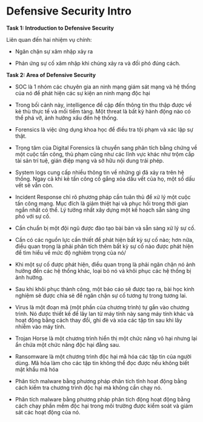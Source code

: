 # Defensive Security Intro

**Task 1: Introduction to Defensive Security**

Liên quan đến hai nhiệm vụ chính: 

- Ngăn chặn sự xâm nhập xảy ra

- Phản ứng sự cố xâm nhập khi chúng xảy ra và đối phó đúng cách.

**Task 2: Area of Defensive Security**

- SOC là 1 nhóm các chuyên gia an ninh mạng giám sát mạng và hệ thống của nó để phát hiện các sự kiện an ninh mạng độc hại

- Trong bối cảnh này, intelligence đề cập đến thông tin thu thập được về kẻ thù thực tế và mối tiềm tàng. Một threat là bất kỳ hành động nào có thể phá vỡ, ảnh hưởng xấu đến hệ thống.

- Forensics là việc ứng dụng khoa học để điều tra tội phạm và xác lập sự thật. 

- Trọng tâm của Digital Forensics là chuyển sang phân tích bằng chứng về một cuộc tấn công, thủ phạm cũng như các lĩnh vực khác như trộm cắp tài sản trí tuệ, gián điệp mạng và sở hữu nội dung trái phép. 

- System logs cung cấp nhiều thông tin về những gì đã xảy ra trên hệ thống. Ngay cả khi kẻ tấn công cố gắng xóa dấu vết của họ, một số dấu vết sẽ vẫn còn.

- Incident Response chỉ rõ phương pháp cần tuân thủ để xử lý một cuộc tấn công mạng. Mục đích là giảm thiệt hại và phục hồi trong thời gian ngắn nhất có thể. Lý tưởng nhất xây dựng một kế hoạch sẵn sàng ứng phó với sự cố.

- Cần chuẩn bị một đội ngũ được đào tạo bài bản và sẵn sàng xử lý sự cố.

- Cần có các nguồn lực cần thiết để phát hiện bất kỳ sự cố nào; hơn nữa, điều quan trọng là phải phân tích thêm bất kỳ sự cố nào được phát hiện để tìm hiểu về mức độ nghiêm trọng của nó/

- Khi một sự cố được phát hiện, điều quan trọng là phải ngăn chặn nó ảnh hưởng đến các hệ thống khác, loại bỏ nó và khôi phục các hệ thống bị ảnh hưởng. 

- Sau khi khôi phục thành công, một báo cáo sẽ được tạo ra, bài học kinh nghiệm sẽ được chia sẻ để ngăn chặn sự cố tương tự trong tương lai. 

- Virus là một đoạn mã (một phần của chương trình) tự gắn vào chương trình. Nó được thiết kế để lây lan từ máy tính này sang máy tính khác và hoạt động bằng cách thay đổi, ghi đè và xóa các tập tin sau khi lây nhiễm vào máy tính.

- Trojan Horse là một chương trình hiển thị một chức năng vô hại nhưng lại ẩn chứa một chức năng độc hại đằng sau. 

- Ransomware là một chương trình độc hại mã hóa các tập tin của người dùng. Mã hóa làm cho các tập tin không thể đọc được nếu không biết mật khẩu mã hóa

- Phân tích malware bằng phương pháp ơhân tích tĩnh hoạt động bằng cách kiểm tra chương trình độc hại mà không cần chạy nó.

- Phân tích malware bằng phương pháp phân tích động hoạt động bằng cách chạy phần mềm độc hại trong môi trường được kiểm soát và giám sát các hoạt động của nó.



